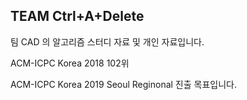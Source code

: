 ## TEAM Ctrl+A+Delete 

팀 CAD 의 알고리즘 스터디 자료 및 개인 자료입니다.

ACM-ICPC Korea 2018 102위

ACM-ICPC Korea 2019 Seoul Reginonal 진출 목표입니다.

